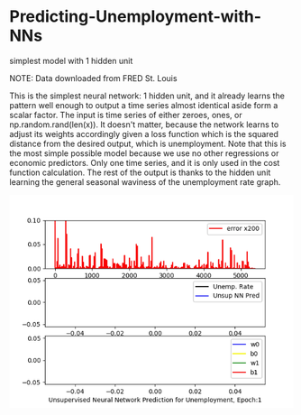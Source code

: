 # Predicting-Unemployment-with-NNs
simplest model with 1 hidden unit

NOTE: Data downloaded from FRED St. Louis

This is the simplest neural network: 1 hidden unit, and it already learns the pattern well enough to output a time series almost identical aside form a scalar factor. The input is time series of either zeroes, ones, or np.random.rand(len(x)). It doesn't matter, because the network learns to adjust its weights accordingly given a loss function which is the squared distance from the desired output, which is unemployment. Note that this is the most simple possible model because we use no other regressions or economic predictors. Only one time series, and it is only used in the cost function calculation. The rest of the output is thanks to the hidden unit learning the general seasonal waviness of the unemployment rate graph. 

![alt tag](https://github.com/ConsciousMachines/Predicting-Unemployment-with-NNs/blob/master/graf.gif)

